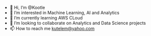 - 👋 Hi, I’m @Kootle
- 👀 I’m interested in Machine Learning, AI and Analytics
- 🌱 I’m currently learning AWS CLoud
- 💞️ I’m looking to collaborate on Analytics and Data Science projects
- 📫 How to reach me kutelem@yahoo.com

<!---
Kootle/Kootle is a ✨ special ✨ repository because its `README.md` (this file) appears on your GitHub profile.
You can click the Preview link to take a look at your changes.
--->
